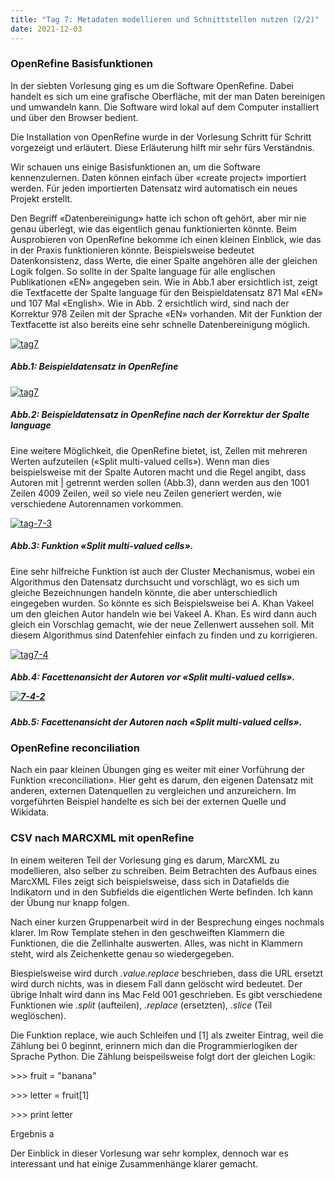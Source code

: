 ```yaml
---
title: "Tag 7: Metadaten modellieren und Schnittstellen nutzen (2/2)"
date: 2021-12-03
---
```

<h3>OpenRefine Basisfunktionen</h3>
<p>In der siebten Vorlesung ging es um die Software OpenRefine. Dabei handelt es sich um eine grafische Oberfläche, mit der man Daten bereinigen und umwandeln kann. Die Software wird lokal auf dem Computer installiert und über den Browser bedient.</p>
<p>Die Installation von OpenRefine wurde in der Vorlesung Schritt für Schritt vorgezeigt und erläutert. Diese Erläuterung hilft mir sehr fürs Verständnis.</p>
<p>Wir schauen uns einige Basisfunktionen an, um die Software kennenzulernen. Daten können einfach über «create project» importiert werden. Für jeden importierten Datensatz wird automatisch ein neues Projekt erstellt.</p> 
<p>Den Begriff «Datenbereinigung» hatte ich schon oft gehört, aber mir nie genau überlegt, wie das eigentlich genau funktionierten könnte. Beim Ausprobieren von OpenRefine bekomme ich einen kleinen Einblick, wie das in der Praxis funktionieren könnte. Beispielsweise bedeutet Datenkonsistenz, dass Werte, die einer Spalte angehören alle der gleichen Logik folgen. So sollte in der Spalte language für alle englischen Publikationen «EN» angegeben sein. Wie in Abb.1 aber ersichtlich ist, zeigt die Textfacette der Spalte language für den Beispieldatensatz 871 Mal «EN» und 107 Mal «English». Wie in Abb. 2 ersichtlich wird, sind nach der Korrektur 978 Zeilen mit der Sprache «EN» vorhanden. Mit der Funktion der Textfacette ist also bereits eine sehr schnelle Datenbereinigung möglich.</p> 
<a href="https://ibb.co/1vF0tD8"><img src="https://i.ibb.co/SsF64hR/tag7.png" alt="tag7" border="0"></a>
<h5><i>Abb.1: Beispieldatensatz in OpenRefine</i></h5>
<a href="https://ibb.co/1vF0tD8"><img src="https://i.ibb.co/SsF64hR/tag7.png" alt="tag7" border="0"></a> 
<h5><i>Abb.2: Beispieldatensatz in OpenRefine nach der Korrektur der Spalte language</i></h5>
<p>Eine weitere Möglichkeit, die OpenRefine bietet, ist, Zellen mit mehreren Werten aufzuteilen («Split multi-valued cells»). Wenn man dies beispielsweise mit der Spalte Autoren macht und die Regel angibt, dass Autoren mit | getrennt werden sollen (Abb.3), dann werden aus den 1001 Zeilen 4009 Zeilen, weil so viele neu Zeilen generiert werden, wie verschiedene Autorennamen vorkommen. </p>
<a href="https://imgbb.com/"><img src="https://i.ibb.co/Xj1LNxr/tag-7-3.png" alt="tag-7-3" border="0"></a>
<h5><i>Abb.3: Funktion «Split multi-valued cells». </i></h5>
  
<p>Eine sehr hilfreiche Funktion ist auch der Cluster Mechanismus, wobei ein Algorithmus den Datensatz durchsucht und vorschlägt, wo es sich um gleiche Bezeichnungen handeln könnte, die aber unterschiedlich eingegeben wurden. So könnte es sich Beispielsweise bei A. Khan Vakeel um den gleichen Autor handeln wie bei Vakeel A. Khan. Es wird dann auch gleich ein Vorschlag gemacht, wie der neue Zellenwert aussehen soll. Mit diesem Algorithmus sind Datenfehler einfach zu finden und zu korrigieren. </p>

<a href="https://ibb.co/hBZCYwQ"><img src="https://i.ibb.co/T4brWdj/tag7-4.png" alt="tag7-4" border="0"></a> 
<h5><i>Abb.4: Facettenansicht der Autoren vor «Split multi-valued cells». </i/</h5>
<p> </p>
<p><a href="https://imgbb.com/"><img src="https://i.ibb.co/zQZzxWm/7-4-2.png" alt="7-4-2" border="0"></a></p>
<h5><i>Abb.5: Facettenansicht der Autoren nach «Split multi-valued cells». </i></h5>
<h3>OpenRefine reconciliation</h3>
<p>Nach ein paar kleinen Übungen ging es weiter mit einer Vorführung der Funktion «reconciliation». Hier geht es darum, den eigenen Datensatz mit anderen, externen Datenquellen zu vergleichen und anzureichern. Im vorgeführten Beispiel handelte es sich bei der externen Quelle und Wikidata.</p>
<h3> CSV nach MARCXML mit openRefine </h3>
<p>In einem weiteren Teil der Vorlesung ging es darum, MarcXML zu modellieren, also selber zu schreiben. Beim Betrachten des Aufbaus eines MarcXML Files zeigt sich beispielsweise, dass sich in Datafields die Indikatorn und in den Subfields die eigentlichen Werte befinden. Ich kann der Übung nur knapp folgen.</p> 
<p>Nach einer kurzen Gruppenarbeit wird in der Besprechung einges nochmals klarer. Im Row Template stehen in den geschweiften Klammern die Funktionen, die die Zellinhalte auswerten. Alles, was nicht in Klammern steht, wird als Zeichenkette genau so wiedergegeben.
</i></p>
<p>Biespielsweise wird durch <i>.value.replace</i> beschrieben, dass die URL ersetzt wird durch nichts, was in diesem Fall dann gelöscht wird bedeutet. Der übrige Inhalt wird dann ins Mac Feld 001 geschrieben. Es gibt verschiedene Funktionen wie <i>.split</i> (aufteilen), <i>.replace</i>  (ersetzten), <i>.slice</i> (Teil weglöschen). </p>

<p>Die Funktion replace, wie auch Schleifen und [1] als zweiter Eintrag, weil die Zählung bei 0 beginnt, erinnern mich dan die Programmierlogiken der Sprache Python. Die Zählung beispeilsweise folgt dort der gleichen Logik:</p>
<p>>>> fruit = "banana" 
<p>>>> letter = fruit[1]
<p>>>> print letter
<p>Ergebnis a</p>

<p>Der Einblick in dieser Vorlesung war sehr komplex, dennoch war es interessant und hat einige Zusammenhänge klarer gemacht.</p>

